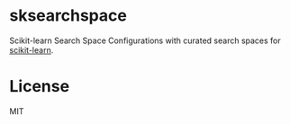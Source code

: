 # sksearchspace

Scikit-learn Search Space Configurations with curated search spaces for [scikit-learn](http://github.com/scikit-learn/scikit-learn).

# License

MIT
